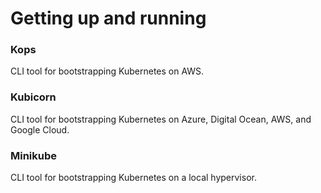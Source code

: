 # Getting up and running

### Kops

CLI tool for bootstrapping Kubernetes on AWS.

### Kubicorn

CLI tool for bootstrapping Kubernetes on Azure, Digital Ocean, AWS, and Google Cloud.

### Minikube

CLI tool for bootstrapping Kubernetes on a local hypervisor.